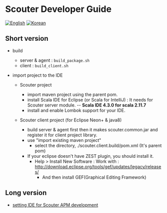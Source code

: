 # Scouter Developer Guide
[![English](https://img.shields.io/badge/language-English-orange.svg)](Developer-Guide.md) [![Korean](https://img.shields.io/badge/language-Korean-blue.svg)](Developer-Guide_kr.md)

## Short version

* build
  - server & agent : ```build_package.sh```
  - client : ```build_client.sh```

* import project to the IDE
  - Scouter project
    - import maven project using the parent pom.
    - install Scala IDE for Eclipse (or Scala for IntelliJ) : It needs for Scouter server module.
      -- **Scala IDE 4.3.0 for scala 2.11.7**
    - install and enable Lombok support for your IDE.

  - Scouter client project (for Eclipse Neon+ & java8)
    - build server & agent first then it makes scouter.common.jar and register it for client project library.
    - use "import existing maven project"
       - select the directory, ./scouter.client.build/pom.xml (It's parent pom)
    - If your eclipse doesn't have ZEST plugin, you should install it.
       - Help > Install New Software : Work with : http://download.eclipse.org/tools/gef/updates/legacy/releases/
         - And then install GEF(Graphical Editing Framework)

## Long version

  - [setting IDE for Scouter APM development](https://translate.google.co.kr/translate?sl=ko&tl=en&js=y&prev=_t&hl=ko&ie=UTF-8&u=https%3A%2F%2Fgunsdevlog.blogspot.kr%2F2017%2F10%2Fscouter-apm-developer-environment.html&edit-text=&act=url)

